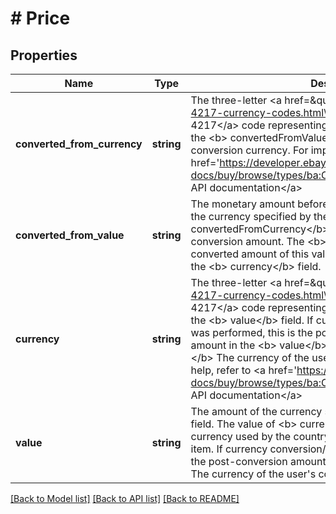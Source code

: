 # # Price

## Properties

Name | Type | Description | Notes
------------ | ------------- | ------------- | -------------
**converted_from_currency** | **string** | The three-letter &lt;a href&#x3D;\&quot;https://www.iso.org/iso-4217-currency-codes.html\&quot; target&#x3D;\&quot;_blank\&quot;&gt;ISO 4217&lt;/a&gt; code representing the currency of the amount in the &lt;b&gt; convertedFromValue&lt;/b&gt; field. This value is the pre-conversion currency. For implementation help, refer to &lt;a href&#x3D;&#39;https://developer.ebay.com/api-docs/buy/browse/types/ba:CurrencyCodeEnum&#39;&gt;eBay API documentation&lt;/a&gt; | [optional]
**converted_from_value** | **string** | The monetary amount before any conversion is performed, in the currency specified by the &lt;b&gt; convertedFromCurrency&lt;/b&gt; field. This value is the pre-conversion amount. The &lt;b&gt; value&lt;/b&gt; field contains the converted amount of this value, in the currency specified by the &lt;b&gt; currency&lt;/b&gt; field. | [optional]
**currency** | **string** | The three-letter &lt;a href&#x3D;\&quot;https://www.iso.org/iso-4217-currency-codes.html\&quot; target&#x3D;\&quot;_blank\&quot;&gt;ISO 4217&lt;/a&gt; code representing the currency of the amount in the &lt;b&gt; value&lt;/b&gt; field. If currency conversion/localization was performed, this is the post-conversion currency of the amount in the &lt;b&gt; value&lt;/b&gt; field.&lt;br /&gt;&lt;br /&gt;&lt;b&gt; Default:&lt;/b&gt; The currency of the user&#39;s country. For implementation help, refer to &lt;a href&#x3D;&#39;https://developer.ebay.com/api-docs/buy/browse/types/ba:CurrencyCodeEnum&#39;&gt;eBay API documentation&lt;/a&gt; | [optional]
**value** | **string** | The amount of the currency specified in the &lt;b&gt; currency&lt;/b&gt; field. The value of &lt;b&gt; currency&lt;/b&gt; defaults to the standard currency used by the country of the eBay site offering the item. If currency conversion/localization was performed, this is the post-conversion amount.&lt;br /&gt;&lt;br /&gt;&lt;b&gt; Default:&lt;/b&gt; The currency of the user&#39;s country. | [optional]

[[Back to Model list]](../../README.md#models) [[Back to API list]](../../README.md#endpoints) [[Back to README]](../../README.md)
